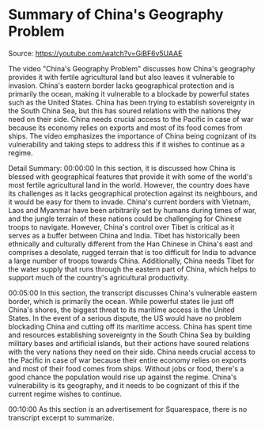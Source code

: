 # Summary of China's Geography Problem

Source: https://youtube.com/watch?v=GiBF6v5UAAE

The video "China's Geography Problem" discusses how China's geography provides it with fertile agricultural land but also leaves it vulnerable to invasion. China's eastern border lacks geographical protection and is primarily the ocean, making it vulnerable to a blockade by powerful states such as the United States. China has been trying to establish sovereignty in the South China Sea, but this has soured relations with the nations they need on their side. China needs crucial access to the Pacific in case of war because its economy relies on exports and most of its food comes from ships. The video emphasizes the importance of China being cognizant of its vulnerability and taking steps to address this if it wishes to continue as a regime.

Detail Summary: 
00:00:00
In this section, it is discussed how China is blessed with geographical features that provide it with some of the world's most fertile agricultural land in the world. However, the country does have its challenges as it lacks geographical protection against its neighbours, and it would be easy for them to invade. China's current borders with Vietnam, Laos and Myanmar have been arbitrarily set by humans during times of war, and the jungle terrain of these nations could be challenging for Chinese troops to navigate. However, China's control over Tibet is critical as it serves as a buffer between China and India. Tibet has historically been ethnically and culturally different from the Han Chinese in China's east and comprises a desolate, rugged terrain that is too difficult for India to advance a large number of troops towards China. Additionally, China needs Tibet for the water supply that runs through the eastern part of China, which helps to support much of the country's agricultural productivity.

00:05:00
In this section, the transcript discusses China's vulnerable eastern border, which is primarily the ocean. While powerful states lie just off China's shores, the biggest threat to its maritime access is the United States. In the event of a serious dispute, the US would have no problem blockading China and cutting off its maritime access. China has spent time and resources establishing sovereignty in the South China Sea by building military bases and artificial islands, but their actions have soured relations with the very nations they need on their side. China needs crucial access to the Pacific in case of war because their entire economy relies on exports and most of their food comes from ships. Without jobs or food, there's a good chance the population would rise up against the regime. China's vulnerability is its geography, and it needs to be cognizant of this if the current regime wishes to continue.

00:10:00
As this section is an advertisement for Squarespace, there is no transcript excerpt to summarize.

